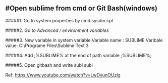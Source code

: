 #Open sublime from cmd or Git Bash(windows)
---
#####1. Go to system properties by cmd
    sysdm.cpl

#####2. Go to _Advanced_ _/_ _environment_ _variables_ 


#####3. New variable in system variable
    Variable name : SUBLIME
    Varibale value: C:\Programe Files\Sublime Text 3

#####4. Add ;%SUBLIME% at the end of path variable
    ;%SUBLIME%;

#####5. Open gitbash and write subl
    subl

Ref:   https://www.youtube.com/watch?v=LwDyunOUzlg
